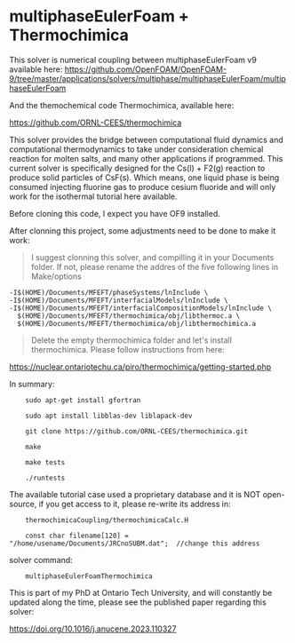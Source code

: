 # multiphaseEulerFoam + Thermochimica

This solver is numerical coupling between multiphaseEulerFoam v9 available here:
https://github.com/OpenFOAM/OpenFOAM-9/tree/master/applications/solvers/multiphase/multiphaseEulerFoam/multiphaseEulerFoam


And the themochemical code Thermochimica, available here:

https://github.com/ORNL-CEES/thermochimica

This solver provides the bridge between computational fluid dynamics and computational thermodynamics to take under consideration chemical reaction for molten salts, and many other applications if programmed. This current solver is specifically designed for the Cs(l) + F2(g) reaction to produce solid particles of CsF(s). Which means, one liquid phase is being consumed injecting fluorine gas to produce cesium fluoride and will only work for the isothermal tutorial here available.

Before cloning this code, I expect you have OF9 installed. 

After clonning this project, some adjustments need to be done to make it work:

> I suggest clonning this solver, and compilling it in your Documents folder. If not, please rename the addres of the five following lines in Make/options

    -I$(HOME)/Documents/MFEFT/phaseSystems/lnInclude \
    -I$(HOME)/Documents/MFEFT/interfacialModels/lnInclude \
    -I$(HOME)/Documents/MFEFT/interfacialCompositionModels/lnInclude \
      $(HOME)/Documents/MFEFT/thermochimica/obj/libthermoc.a \
      $(HOME)/Documents/MFEFT/thermochimica/obj/libthermochimica.a
      
> Delete the empty thermochimica folder and let's install thermochimica. Please follow instructions from here: 

https://nuclear.ontariotechu.ca/piro/thermochimica/getting-started.php

In summary:

        sudo apt-get install gfortran
		
        sudo apt install libblas-dev liblapack-dev 
		
        git clone https://github.com/ORNL-CEES/thermochimica.git
		
        make
		
        make tests
		
        ./runtests

The available tutorial case used a proprietary database and it is NOT open-source, if you get access to it, please re-write its address in:

		thermochimicaCoupling/thermochimicaCalc.H

		const char filename[120] = "/home/usename/Documents/JRCnoSUBM.dat";  //change this address
		

solver command:

		multiphaseEulerFoamThermochimica


This is part of my PhD at Ontario Tech University, and will constantly be updated along the time, please see the published paper regarding this solver:

https://doi.org/10.1016/j.anucene.2023.110327


